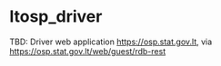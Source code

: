# ltosp_driver
TBD: Driver web application https://osp.stat.gov.lt, via https://osp.stat.gov.lt/web/guest/rdb-rest
